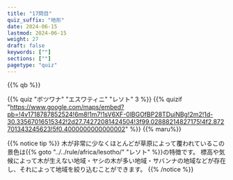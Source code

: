 ```yaml
---
title: "17問目"
quiz_suffix: "地形"
date: 2024-06-15
lastmod: 2024-06-15
weight: 27
draft: false
keywords: [""]
sections: [""]
pagetype: "quiz"
---
```


{{% qb %}}

{{% quiz "ボツワナ" "エスワティニ" "レソト" 3 %}}
{{% quizif "https://www.google.com/maps/embed?pb=!4v1718787852524!6m8!1m7!1sV6XF-0lBGOfBP28TDuiNBg!2m2!1d-30.33567016515342!2d27.74272081424504!3f99.02888214827175!4f2.872701343245623!5f0.4000000000000002" %}}
{{% maru%}}

<div class="googlemap-if ansarea transparent-area">
{{% notice tip %}}
木が非常に少なくほとんどが草原によって覆われているこの景色は{{% goto "../../rule/africa/lesotho/" "レソト" %}}の特徴です。
標高や気候によって木が生えない地域・ヤシの木が多い地域・サバンナの地域などが存在し、それによって地域を絞り込むことができます。
{{% /notice %}}
</div>
